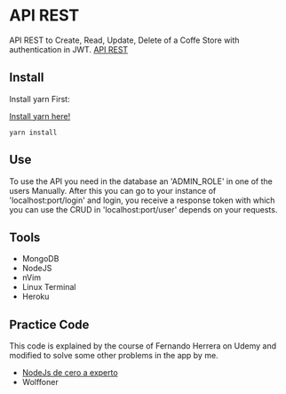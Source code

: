 # API REST

API REST to Create, Read, Update, Delete of a Coffe Store with authentication in JWT.
[API REST](https://wolff-webpage.herokuapp.com/)

## Install

Install yarn First:

[Install yarn here!](https://secure-earth-67672.herokuapp.com/)


```
yarn install
```

## Use

To use the API you need in the database an 'ADMIN_ROLE' in one of the users Manually.
After this you can go to your instance of 'localhost:port/login' and login, you receive
a response token with which you can use the CRUD in 'localhost:port/user' depends on your requests.

## Tools

- MongoDB
- NodeJS
- nVim
- Linux Terminal
- Heroku

## Practice Code

This code is explained by the course of Fernando Herrera on Udemy and modified
to solve some other problems in the app by me.

- [NodeJs de cero a experto](https://www.udemy.com/course/node-de-cero-a-experto/)
- Wolffoner

